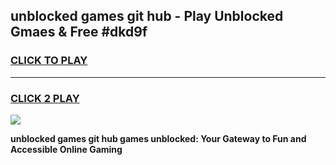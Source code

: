 
## unblocked games git hub - Play Unblocked Gmaes & Free #dkd9f
<h3>
<a href="https://premium.freeplayer.one?title=unblocked_games_git_hub&ref=03M">CLICK TO PLAY</a></h3>
<hr>

<h3>
<a href="https://premium.freeplayer.one?title=unblocked_games_git_hub&ref=03M">CLICK 2 PLAY</a>
  
</h3>

<a href="https://premium.freeplayer.one?title=unblocked_games_git_hub&ref=03M"><img src="https://clearcache.store/games.png"></a>


**unblocked games git hub games unblocked: Your Gateway to Fun and Accessible Online Gaming**
